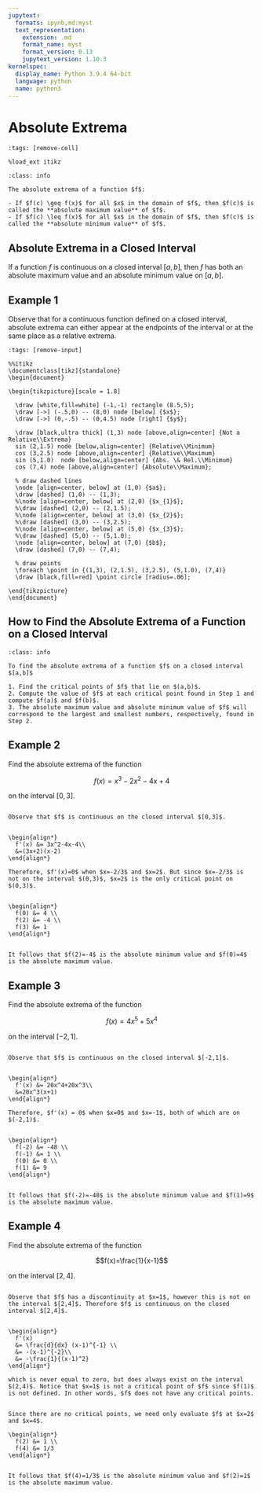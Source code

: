 ```yaml
---
jupytext:
  formats: ipynb,md:myst
  text_representation:
    extension: .md
    format_name: myst
    format_version: 0.13
    jupytext_version: 1.10.3
kernelspec:
  display_name: Python 3.9.4 64-bit
  language: python
  name: python3
---
```

# Absolute Extrema

```{code-cell}
:tags: [remove-cell]

%load_ext itikz
```

```{admonition} Definition
:class: info

The absolute extrema of a function $f$:

- If $f(c) \geq f(x)$ for all $x$ in the domain of $f$, then $f(c)$ is called the **absolute maximum value** of $f$.
- If $f(c) \leq f(x)$ for all $x$ in the domain of $f$, then $f(c)$ is called the **absolute minimum value** of $f$.
```

## Absolute Extrema in a Closed Interval

If a function $f$ is continuous on a closed interval $[a,b]$, then $f$ has both an absolute maximum value and an absolute minimum value on $[a,b]$.

## Example 1

Observe that for a continuous function defined on a closed interval, absolute extrema can either appear at the endpoints of the interval or at the same place as a relative extrema.

```{code-cell}
:tags: [remove-input]

%%itikz
\documentclass[tikz]{standalone}
\begin{document}

\begin{tikzpicture}[scale = 1.8]

  \draw [white,fill=white] (-1,-1) rectangle (8.5,5);
  \draw [->] (-.5,0) -- (8,0) node [below] {$x$};
  \draw [->] (0,-.5) -- (0,4.5) node [right] {$y$};

  \draw [black,ultra thick] (1,3) node [above,align=center] {Not a Relative\\Extrema} 
  sin (2,1.5) node [below,align=center] {Relative\\Minimum} 
  cos (3,2.5) node [above,align=center] {Relative\\Maximum}
  sin (5,1.0)  node [below,align=center] {Abs. \& Rel.\\Minimum} 
  cos (7,4) node [above,align=center] {Absolute\\Maximum};

  % draw dashed lines
  \node [align=center, below] at (1,0) {$a$};
  \draw [dashed] (1,0) -- (1,3);
  %\node [align=center, below] at (2,0) {$x_{1}$};
  %\draw [dashed] (2,0) -- (2,1.5);
  %\node [align=center, below] at (3,0) {$x_{2}$};
  %\draw [dashed] (3,0) -- (3,2.5);
  %\node [align=center, below] at (5,0) {$x_{3}$};
  %\draw [dashed] (5,0) -- (5,1.0);
  \node [align=center, below] at (7,0) {$b$};
  \draw [dashed] (7,0) -- (7,4);

  % draw points
  \foreach \point in {(1,3), (2,1.5), (3,2.5), (5,1.0), (7,4)}
  \draw [black,fill=red] \point circle [radius=.06];

\end{tikzpicture}
\end{document} 
```

## How to Find the Absolute Extrema of a Function on a Closed Interval

```{admonition} Finding Absolute Extrema on a Closed Interval
:class: info

To find the absolute extrema of a function $f$ on a closed interval $[a,b]$

1. Find the critical points of $f$ that lie on $(a,b)$.
2. Compute the value of $f$ at each critical point found in Step 1 and compute $f(a)$ and $f(b)$.
3. The absolute maximum value and absolute minimum value of $f$ will correspond to the largest and smallest numbers, respectively, found in Step 2.
```

## Example 2

Find the absolute extrema of the function 

$$f(x)=x^3-2x^2-4x+4$$ 

on the interval $[0,3]$.

```{dropdown} **Step 1:** Decide whether $f$ is continuous on the interval.

Observe that $f$ is continuous on the closed interval $[0,3]$.
```

```{dropdown} **Step 2:** Find the critical points of $f$ on $(0,3)$, if any.

\begin{align*}
  f'(x) &= 3x^2-4x-4\\
  &=(3x+2)(x-2)
\end{align*}

Therefore, $f'(x)=0$ when $x=-2/3$ and $x=2$. But since $x=-2/3$ is not on the interval $(0,3)$, $x=2$ is the only critical point on $(0,3)$.
```

```{dropdown} **Step 3:** Evaluate $f(x)$ at critical points on $(0,3)$ and the endpoints of $[0,3]$.

\begin{align*}
  f(0) &= 4 \\
  f(2) &= -4 \\
  f(3) &= 1 
\end{align*}
```

```{dropdown} **Step 4:** Find absolute extrema by comparing values from Step 3.

It follows that $f(2)=-4$ is the absolute minimum value and $f(0)=4$ is the absolute maximum value.
```

## Example 3

Find the absolute extrema of the function 

$$f(x)=4x^5+5x^4$$ 

on the interval $[-2,1]$.

```{dropdown} **Step 1:** Decide whether $f$ is continuous on the interval.

Observe that $f$ is continuous on the closed interval $[-2,1]$.
```

```{dropdown} **Step 2:** Find the critical points of $f$ on $(-2,1)$, if any.

\begin{align*}
  f'(x) &= 20x^4+20x^3\\
  &=20x^3(x+1)
\end{align*}

Therefore, $f'(x) = 0$ when $x=0$ and $x=-1$, both of which are on $(-2,1)$.
```

```{dropdown} **Step 3:** Evaluate $f(x)$ at critical points on $(-2,1)$ and the endpoints of $[-2,1]$.

\begin{align*}
  f(-2) &= -48 \\
  f(-1) &= 1 \\
  f(0) &= 0 \\
  f(1) &= 9 
\end{align*}
```

```{dropdown} **Step 4:** Find absolute extrema by comparing values from Step 3.

It follows that $f(-2)=-48$ is the absolute minimum value and $f(1)=9$ is the absolute maximum value.
```

## Example 4

Find the absolute extrema of the function 

$$f(x)=\frac{1}{x-1}$$ 

on the interval $[2,4]$.

```{dropdown} **Step 1:** Decide whether $f$ is continuous on the interval.

Observe that $f$ has a discontinuity at $x=1$, however this is not on the interval $[2,4]$. Therefore $f$ is continuous on the closed interval $[2,4]$.  
```

```{dropdown} **Step 2:** Find the critical points of $f$ on $(2,4)$, if any.

\begin{align*}
  f'(x) 
  &= \frac{d}{dx} (x-1)^{-1} \\
  &= -(x-1)^{-2}\\
  &= -\frac{1}{(x-1)^2}
\end{align*}

which is never equal to zero, but does always exist on the interval $(2,4)$. Notice that $x=1$ is not a critical point of $f$ since $f(1)$ is not defined. In other words, $f$ does not have any critical points. 
```

```{dropdown} **Step 3:** Evaluate $f(x)$ at critical points on $(2,4)$ and the endpoints of $[2,4]$.

Since there are no critical points, we need only evaluate $f$ at $x=2$ and $x=4$.

\begin{align*}
  f(2) &= 1 \\
  f(4) &= 1/3
\end{align*}
```

```{dropdown} **Step 4:** Find absolute extrema by comparing values from Step 3.

It follows that $f(4)=1/3$ is the absolute minimum value and $f(2)=1$ is the absolute maximum value.
```